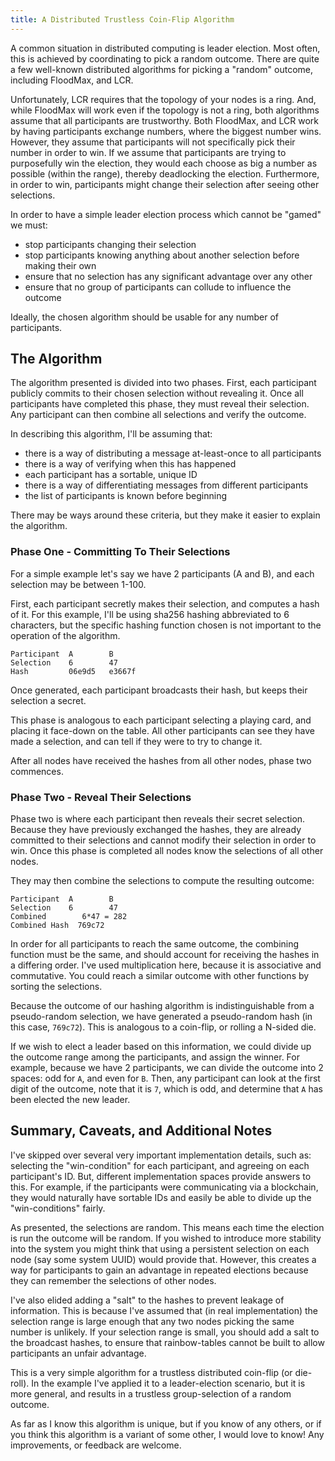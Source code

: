 ```yaml
---
title: A Distributed Trustless Coin-Flip Algorithm
---
```


A common situation in distributed computing is leader election. Most
often, this is achieved by coordinating to pick a random outcome.
There are quite a few well-known distributed algorithms for picking a
"random" outcome, including FloodMax, and LCR.

Unfortunately, LCR requires that the topology of your nodes is a ring.
And, while FloodMax will work even if the topology is not a ring, both
algorithms assume that all participants are trustworthy. Both
FloodMax, and LCR work by having participants exchange numbers, where
the biggest number wins. However, they assume that participants will
not specifically pick their number in order to win. If we assume that
participants are trying to purposefully win the election, they would
each choose as big a number as possible (within the range), thereby
deadlocking the election. Furthermore, in order to win, participants
might change their selection after seeing other selections.

In order to have a simple leader election process which cannot be
"gamed" we must:

- stop participants changing their selection
- stop participants knowing anything about another selection before making their own
- ensure that no selection has any significant advantage over any other
- ensure that no group of participants can collude to influence the outcome

Ideally, the chosen algorithm should be usable for any number of
participants.

## The Algorithm

The algorithm presented is divided into two phases. First, each
participant publicly commits to their chosen selection without
revealing it. Once all participants have completed this phase, they
must reveal their selection. Any participant can then combine all
selections and verify the outcome.

In describing this algorithm, I'll be assuming that:

- there is a way of distributing a message at-least-once to all participants
- there is a way of verifying when this has happened
- each participant has a sortable, unique ID
- there is a way of differentiating messages from different participants
- the list of participants is known before beginning

There may be ways around these criteria, but they make it easier to
explain the algorithm.

### Phase One - Committing To Their Selections

For a simple example let's say we have 2 participants (A and B), and each
selection may be between 1-100.

First, each participant secretly makes their selection, and computes a
hash of it. For this example, I'll be using sha256 hashing abbreviated
to 6 characters, but the specific hashing function chosen is not
important to the operation of the algorithm.

```
Participant  A        B
Selection    6        47
Hash         06e9d5   e3667f
```

Once generated, each participant broadcasts their hash, but keeps
their selection a secret.

This phase is analogous to each participant selecting a playing card,
and placing it face-down on the table. All other participants can see
they have made a selection, and can tell if they were to try to change
it.

After all nodes have received the hashes from all other nodes, phase
two commences.

### Phase Two - Reveal Their Selections

Phase two is where each participant then reveals their secret
selection. Because they have previously exchanged the hashes, they are
already committed to their selections and cannot modify their
selection in order to win. Once this phase is completed all nodes know
the selections of all other nodes.

They may then combine the selections to compute the resulting outcome:

```
Participant  A        B
Selection    6        47
Combined        6*47 = 282
Combined Hash  769c72
```

In order for all participants to reach the same outcome, the combining
function must be the same, and should account for receiving the hashes
in a differing order. I've used multiplication here, because it is
associative and commutative. You could reach a similar outcome with
other functions by sorting the selections.

Because the outcome of our hashing algorithm is indistinguishable from
a pseudo-random selection, we have generated a pseudo-random hash (in
this case, `769c72`). This is analogous to a coin-flip, or rolling a
N-sided die.

If we wish to elect a leader based on this information, we could
divide up the outcome range among the participants, and assign the
winner. For example, because we have 2 participants, we can divide the
outcome into 2 spaces: odd for `A`, and even for `B`. Then, any
participant can look at the first digit of the outcome, note that it
is `7`, which is odd, and determine that `A` has been elected the new
leader.

## Summary, Caveats, and Additional Notes

I've skipped over several very important implementation details, such
as: selecting the "win-condition" for each participant, and agreeing
on each participant's ID. But, different implementation spaces provide
answers to this. For example, if the participants were communicating
via a blockchain, they would naturally have sortable IDs and easily be
able to divide up the "win-conditions" fairly.

As presented, the selections are random. This means each time the
election is run the outcome will be random. If you wished to introduce
more stability into the system you might think that using a persistent
selection on each node (say some system UUID) would provide that.
However, this creates a way for participants to gain an advantage in
repeated elections because they can remember the selections of other
nodes.

I've also elided adding a "salt" to the hashes to prevent leakage of
information. This is because I've assumed that (in real
implementation) the selection range is large enough that any two nodes
picking the same number is unlikely. If your selection range is small,
you should add a salt to the broadcast hashes, to ensure that
rainbow-tables cannot be built to allow participants an unfair
advantage.

This is a very simple algorithm for a trustless distributed coin-flip
(or die-roll). In the example I've applied it to a leader-election
scenario, but it is more general, and results in a trustless
group-selection of a random outcome.

As far as I know this algorithm is unique, but if you know of any
others, or if you think this algorithm is a variant of some other, I
would love to know! Any improvements, or feedback are welcome.
